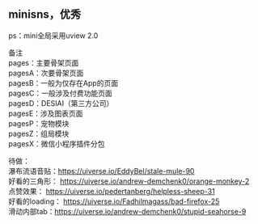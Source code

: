 ## minisns，优秀   

ps：mini全局采用uview 2.0
备注   
pages：主要骨架页面   
pagesA：次要骨架页面   
pagesB：一般为仅存在App的页面   
pagesC：一般涉及付费功能页面   
pagesD：DESIAI（第三方公司）   
pagesE：涉及图表页面   
pagesP：宠物模块   
pagesZ：组局模块   
pagesX：微信小程序插件分包   

待做：   
瀑布流语音贴：https://uiverse.io/EddyBel/stale-mule-90   
好看的三角形： https://uiverse.io/andrew-demchenk0/orange-monkey-2   
点赞效果： https://uiverse.io/pedertanberg/helpless-sheep-31   
好看的loading： https://uiverse.io/Fadhilmagass/bad-firefox-25   
滑动内部tab：https://uiverse.io/andrew-demchenk0/stupid-seahorse-9   
